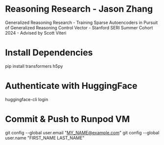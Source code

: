 # Reasoning Research - Jason Zhang 
Generalized Reasoning Research - Training Sparse Autoencoders in Pursuit of Generalized Reasoning Control Vector - Stanford SERI Summer Cohort 2024 - Advised by Scott Viteri

# Install Dependencies
pip install transformers h5py

# Authenticate with HuggingFace
huggingface-cli login

# Commit & Push to Runpod VM
git config --global user.email "MY_NAME@example.com"
git config --global user.name "FIRST_NAME LAST_NAME"



